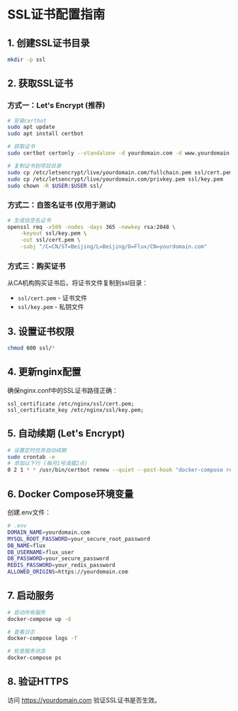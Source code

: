 # SSL证书配置指南

## 1. 创建SSL证书目录
```bash
mkdir -p ssl
```

## 2. 获取SSL证书

### 方式一：Let's Encrypt (推荐)
```bash
# 安装certbot
sudo apt update
sudo apt install certbot

# 获取证书
sudo certbot certonly --standalone -d yourdomain.com -d www.yourdomain.com

# 复制证书到项目目录
sudo cp /etc/letsencrypt/live/yourdomain.com/fullchain.pem ssl/cert.pem
sudo cp /etc/letsencrypt/live/yourdomain.com/privkey.pem ssl/key.pem
sudo chown -R $USER:$USER ssl/
```

### 方式二：自签名证书 (仅用于测试)
```bash
# 生成自签名证书
openssl req -x509 -nodes -days 365 -newkey rsa:2048 \
    -keyout ssl/key.pem \
    -out ssl/cert.pem \
    -subj "/C=CN/ST=Beijing/L=Beijing/O=Flux/CN=yourdomain.com"
```

### 方式三：购买证书
从CA机构购买证书后，将证书文件复制到ssl目录：
- `ssl/cert.pem` - 证书文件
- `ssl/key.pem` - 私钥文件

## 3. 设置证书权限
```bash
chmod 600 ssl/*
```

## 4. 更新nginx配置
确保nginx.conf中的SSL证书路径正确：
```
ssl_certificate /etc/nginx/ssl/cert.pem;
ssl_certificate_key /etc/nginx/ssl/key.pem;
```

## 5. 自动续期 (Let's Encrypt)
```bash
# 设置定时任务自动续期
sudo crontab -e
# 添加以下行 (每月1号凌晨2点)
0 2 1 * * /usr/bin/certbot renew --quiet --post-hook "docker-compose restart frontend"
```

## 6. Docker Compose环境变量
创建.env文件：
```bash
# .env
DOMAIN_NAME=yourdomain.com
MYSQL_ROOT_PASSWORD=your_secure_root_password
DB_NAME=flux
DB_USERNAME=flux_user
DB_PASSWORD=your_secure_password
REDIS_PASSWORD=your_redis_password
ALLOWED_ORIGINS=https://yourdomain.com
```

## 7. 启动服务
```bash
# 启动所有服务
docker-compose up -d

# 查看日志
docker-compose logs -f

# 检查服务状态
docker-compose ps
```

## 8. 验证HTTPS
访问 https://yourdomain.com 验证SSL证书是否生效。